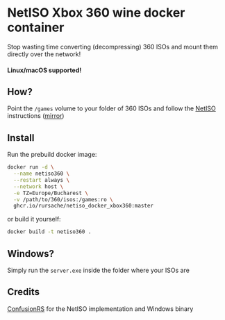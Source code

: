 # NetISO Xbox 360 wine docker container

Stop wasting time converting (decompressing) 360 ISOs and mount them directly over the network!

#### Linux/macOS supported!

## How?

Point the `/games` volume to your folder of 360 ISOs and follow the [NetISO](https://consolemods.org/wiki/Xbox_360:Playing_Games_over_Network_(NetISO)) instructions ([mirror](wiki.pdf))

## Install

Run the prebuild docker image:
```sh
docker run -d \
  --name netiso360 \
  --restart always \
  --network host \
  -e TZ=Europe/Bucharest \
  -v /path/to/360/isos:/games:ro \
  ghcr.io/rursache/netiso_docker_xbox360:master
```

or build it yourself:
```sh
docker build -t netiso360 .
```

## Windows?
Simply run the `server.exe` inside the folder where your ISOs are

## Credits
[ConfusionRS](https://www.reddit.com/user/ConfusionRS/) for the NetISO implementation and Windows binary
